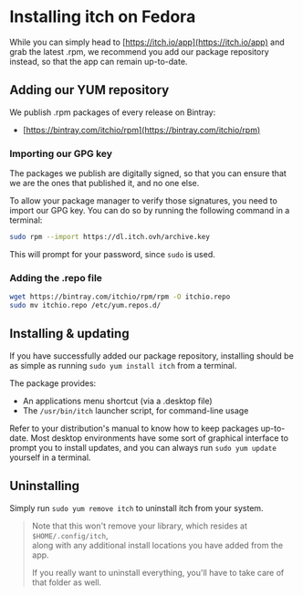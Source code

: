 # Installing itch on Fedora

While you can simply head to [https://itch.io/app](https://itch.io/app) and grab the latest .rpm, we recommend you add our package repository instead, so that the app can remain up-to-date.

## Adding our YUM repository

We publish .rpm packages of every release on Bintray:

* [https://bintray.com/itchio/rpm](https://bintray.com/itchio/rpm)

### Importing our GPG key

The packages we publish are digitally signed, so that you can ensure that we are the ones that published it, and no one else.

To allow your package manager to verify those signatures, you need to import our GPG key. You can do so by running the following command in a terminal:

```bash
sudo rpm --import https://dl.itch.ovh/archive.key
```

This will prompt for your password, since `sudo` is used.

### Adding the .repo file

```bash
wget https://bintray.com/itchio/rpm/rpm -O itchio.repo
sudo mv itchio.repo /etc/yum.repos.d/
```

## Installing & updating

If you have successfully added our package repository, installing should be as simple as running `sudo yum install itch` from a terminal.

The package provides:

* An applications menu shortcut \(via a .desktop file\)
* The `/usr/bin/itch` launcher script, for command-line usage

Refer to your distribution's manual to know how to keep packages up-to-date. Most desktop environments have some sort of graphical interface to prompt you to install updates, and you can always run `sudo yum update` yourself in a terminal.

## Uninstalling

Simply run `sudo yum remove itch` to uninstall itch from your system.

> Note that this won't remove your library, which resides at `$HOME/.config/itch`,  
> along with any additional install locations you have added from the app.
>
> If you really want to uninstall everything, you'll have to take care of that folder as well.



